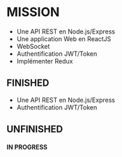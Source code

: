 # MISSION
- Une API REST en Node.js/Express
- Une application Web en ReactJS
- WebSocket
- Authentification JWT/Token
- Implémenter Redux

## FINISHED
- Une API REST en Node.js/Express
- Authentification JWT/Token

## UNFINISHED


#### IN PROGRESS

